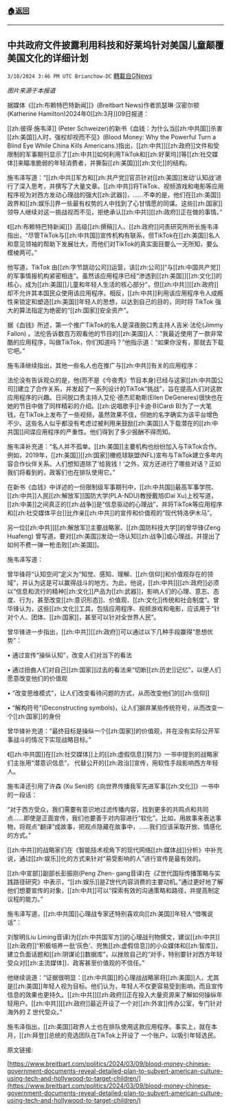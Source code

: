 ###  [:house:返回](README.md)
---


## 中共政府文件披露利用科技和好莱坞针对美国儿童颠覆美国文化的详细计划
`3/10/2024 3:46 PM UTC Brianchow-DC` [轉載自GNews](https://gnews.org/articles/2382061)

*图片来源于本报道*

据媒体《[[zh:布赖特巴特新闻]]》(Breitbart News)作者凯瑟琳·汉密尔顿(Katherine Hamilton)2024年0[[zh:3月]]09日报道：

[[zh:彼得·施韦泽]] (Peter Schweizer)的新书《血钱：为什么当[[zh:中共国]]杀害[[zh:美国]]人时，强权却视而不见》(Blood Money: Why the Powerful Turn a Blind Eye While China Kills Americans.)指出，[[zh:中共]][[zh:政府]]文件和受限制的军事期刊显示了[[zh:中共]]如何利用TikTok和[[zh:好莱坞]]等[[zh:社交媒体]]来瞄准脆弱的年轻消费者，并撕裂[[zh:美国]][[zh:文化]]的结构。

施韦泽写道：“[[zh:中共]]军方和[[zh:共产党]]官员针对[[zh:美国]]发动‘认知战’进行了深入思考，并撰写了大量文章。[[zh:中共]]将TikTok、视频游戏和电影等应用程序视为对西方发动心理战的强大[[zh:武器]]，......不幸的是，他们在[[zh:美国]]政界和[[zh:娱乐]]界一些最有权势的人中找到了心甘情愿的同谋。这些[[zh:国家]]领导人继续对这一挑战视而不见，拒绝承认[[zh:中共]][[zh:政府]]正在做的事情。”

《[[zh:布赖特巴特新闻]]》高级[[zh:撰稿]]人、[[zh:政府]]问责研究所所长施韦泽指出，“尽管TikTok与[[zh:中共国]]宣传机构有联系，但TikTok在[[zh:美国]]名人和意见领袖的帮助下发展壮大，而他们对TikTok的真实面目要么一无所知，要么模棱两可。”

他写道，TikTok 由[[zh:字节跳动公司]]运营，该[[zh:公司]]“与[[zh:中国共产党]]的军事情报机构紧密相连”。虽然该应用程序已经“渗透到[[zh:美国]][[zh:文化]]的核心，成为[[zh:美国]]儿童和年轻人生活的核心部分”，但[[zh:中共]][[zh:政府]]却不允许其本国民众使用该应用程序。相反，[[zh:中共]]利用该应用程序令人成瘾性来锁定和塑造[[zh:美国]]年轻人的思想，以达到自己的目的，同时将 TikTok 强大的算法指定为绝密的“[[zh:国家]]安全资产”。

据《血钱》所述，第一个推广TikTok的名人是深夜脱口秀主持人吉米·法伦(Jimmy Fallon) 。法伦告诉数百万观看他的节目的[[zh:美国]]人：“我最近使用了一款非常酷的应用程序，叫做TikTok，你们知道吗？”他指示道：“如果你没有，那就去下载它吧。”

施韦泽继续指出，其他一些名人也在推广与[[zh:中共]]有关的应用程序：

法伦没有告诉观众的是，他(而不是《今夜秀》节目本身)已经与这家[[zh:中共国公司]]建立了合作关系，并发起了一系列设计的TikTok“挑战”，旨在提高人们对这款应用程序的兴趣。日间脱口秀主持人艾伦·德杰尼勒斯(Ellen DeGeneres)很快也在她的节目中做了同样精彩的介绍。[[zh:说唱歌手]]卡迪·B(Cardi B)为了一大笔钱，在TikTok上发布了一些视频，虽然效果不佳，但她的名字确实为该平台增色不少。这些名人似乎都没有考虑过被利用来鼓励[[zh:美国]]人下载潜在的[[zh:中共国]]间谍应用程序的严重性。他们得到了多少报酬不得而知。

施韦泽补充道：“名人并不孤单。[[zh:美国]]主要机构也纷纷加入与TikTok合作。例如，2019年，[[zh:美国]][[zh:国家]]橄榄球联盟(NFL)宣布与TikTok建立多年内容合作伙伴关系。人们想知道除了‘给我钱！’之外，双方还进行了哪些对话？正如我们将看到的，政客们也在排队使用它。”

在新书《血钱》中详述的一份限制级军事期刊中，[[zh:中共国]]最高军事学院、[[zh:中共]]人民[[zh:解放军]]国防大学(PLA-NDU)教授戴旭(Dai Xu)上校写道，[[zh:中美]]之间真正的[[zh:战争]]是“信息驱动的心理战”，并将TikTok等应用程序 和[[zh:社交媒体平台]]比作亲[[zh:中共]]的宣传和价值观的“现代特洛伊木马”。

另一位[[zh:中共]][[zh:解放军]]主要战略家、[[zh:国防科技大学]]的曾华锋(Zeng Huafeng) 曾写道，要对[[zh:美国]]发动一场认知[[zh:战争]]或心理战，并提出了如何不费一弹一枪击败[[zh:美国]]。

施韦泽写道：

曾华锋将“认知空间”定义为“知觉、感知、理解、[[zh:信仰]]和价值观存在的领域”，并认为这是可以赢得战斗的地方。为此，他说，[[zh:中共]][[zh:政府]]必须以“信息和流行的精神[[zh:文化]]产品为[[zh:武器]]，影响人们的心理、意志、态度、行为，甚至改变[[zh:意识形态]]、价值观、[[zh:文化]]传统和社会制度”。曾华锋认为，这些[[zh:文化]]工具，包括应用程序、视频游戏和电影，应该用于“针对个人、团体、[[zh:国家]]，甚至可以针对全世界人民”。

曾华锋进一步指出，[[zh:中共]][[zh:政府]]可以通过以下几种手段赢得“思想优势”：

•    通过宣传“操纵认知”，改变人们对当下的看法

•    通过扭曲人们对自己[[zh:国家]]过去的看法来“切断[[zh:历史]]记忆”，以便人们愿意改变他们的价值观

•    “改变思维模式”，让人们改变看待问题的方式，从而改变他们的[[zh:信仰]]

•     “解构符号”(Deconstructing symbols)，让人们摒弃某些传统符号，从而改变一个[[zh:国家]]的身份

曾华锋补充道：“最终目标是操纵一个[[zh:国家]]的价值观，并在没有实际公开军事战斗的情况下实现战略目标。”

《[[zh:中共国]]在[[zh:社交媒体]]上的[[zh:虚假信息]]努力》一书中提到的战略家们主张用“潜意识信息”， 代替公开的[[zh:政治]]宣传，用软性手段影响西方年轻人。

施韦泽还引用了许森 (Xu Sen)的《向世界传播我军先进军事[[zh:文化]]》一书中的一段话：

“对于西方受众，我们需要有意识地过滤传播内容，找到更多的共鸣点和共同点......即使是正面宣传，我们也要善于对内容进行“软化”。比如，用故事来表达事物，将观点“翻译”成故事，把观点隐藏在故事中，......我们应该采取开放、情感化的方式。”

[[zh:中共]]的战略家们在《智能技术视角下的现代网络[[zh:媒体战]]分析》中补充说，通过[[zh:娱乐]]化的方式来针对“易受影响的人”进行宣传是最有效的。

[[zh:中宣部]]副部长彭振刚(Peng Zhen- gang音译)在《Z世代国际传播策略与实践路径研究》中表示，“[[zh:娱乐]]是Z世代内容消费的主要动机。”通过更好地了解他们想要宣传的对象，[[zh:中共]]可以“探索有效的沟通策略和路径，并提高制定议程的能力。”

施韦泽写道，[[zh:中共国]]心理战专家还特别喜欢向[[zh:美国]]年轻人“借嘴说话”：

刘黎明(Liu Liming音译)为[[zh:中共国军方]]的心理战刊物撰文，建议[[zh:中共]][[zh:政府]]“积极培养一批‘灰色’、兜售[[zh:虚假信息]]的小众媒体和[[zh:智库]]，建立负面话题和[[zh:阴谋论]]数据库”，以挫败自己的“对手，特别要针对西方年轻受众对[[zh:主流媒体]]、政客甚至价值观的不信任。”

他继续说道：“证据很明显：[[zh:中共国]]的心理战战略家将[[zh:美国]]人，尤其是[[zh:美国]]年轻人视为目标。他们认为，年轻人不仅更容易受到影响，而且宣传信息的效果也更持久。[[zh:中共]][[zh:政府]]正在投入大量资源来了解如何操纵年轻用户。[[zh:中共]][[zh:政府]]最近开设了一个对[[zh:外宣]]传办公室，专门针对海外的 Z 世代受众。”

施韦泽指出，[[zh:美国]]政界人士也在排队使用这款应用程序。事实上，就在本月，[[zh:拜登]]总统的竞选团队在TikTok上开设了 一个账户，以吸引年轻选民。

原文链接:

[https://www.breitbart.com/politics/2024/03/09/blood-money-chinese-government-documents-reveal-detailed-plan-to-subvert-american-culture-using-tech-and-hollywood-to-target-children/](https://www.breitbart.com/politics/2024/03/09/blood-money-chinese-government-documents-reveal-detailed-plan-to-subvert-american-culture-using-tech-and-hollywood-to-target-children/)
